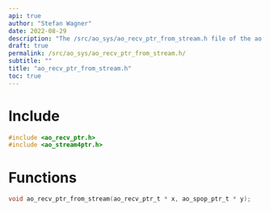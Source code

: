 ```yaml
---
api: true
author: "Stefan Wagner"
date: 2022-08-29
description: "The /src/ao_sys/ao_recv_ptr_from_stream.h file of the ao real-time operating system."
draft: true
permalink: /src/ao_sys/ao_recv_ptr_from_stream.h/
subtitle: ""
title: "ao_recv_ptr_from_stream.h"
toc: true
---
```


# Include

```c
#include <ao_recv_ptr.h>
#include <ao_stream4ptr.h>
```

# Functions

```c
void ao_recv_ptr_from_stream(ao_recv_ptr_t * x, ao_spop_ptr_t * y);
```

